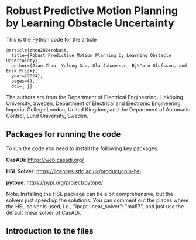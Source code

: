 # Robust Predictive Motion Planning by Learning Obstacle Uncertainty
This is the Python code for the article
```
@article{zhou2024robust,
  title={Robust Predictive Motion Planning by Learning Obstacle Uncertainty},
  author={Jian Zhou, Yulong Gao, Ola Johansson, Bj\"orn Olofsson, and Erik Frisk},
  year={2024},
  pages={},
  doi={ }} 
```

The authors are from the Department of Electrical Engineering, Linköping University, Sweden, Department of Electrical and Electronic
Engineering, Imperial College London, United Kingdom, and the Department of Automatic Control, Lund University, Sweden.

## Packages for running the code
To run the code you need to install the following key packages:

**CasADi**: https://web.casadi.org/

**HSL Solver**: https://licences.stfc.ac.uk/product/coin-hsl

**pytope**: https://pypi.org/project/pytope/

Note: Installing the HSL package can be a bit comprehensive, but the solvers just speed up the solutions. You can comment out the places where the HSL solver is used, i.e., "ipopt.linear_solver": "ma57", and just use the default linear solver of CasADi. 

## Introduction to the files



